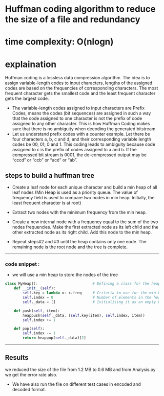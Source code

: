 # Huffman coding algorithm to reduce the size of a file and redundancy

# time complexity: O(nlogn)

# explaination

Huffman coding is a lossless data compression algorithm. The idea is to assign variable-length codes to input characters, lengths of the assigned codes are based on the frequencies of corresponding characters. The most frequent character gets the smallest code and the least frequent character gets the largest code.

- The variable-length codes assigned to input characters are Prefix Codes, means the codes (bit sequences) are assigned in such a way that the code assigned to one character is not the prefix of code assigned to any other character. This is how Huffman Coding makes sure that there is no ambiguity when decoding the generated bitstream.
- Let us understand prefix codes with a counter example. Let there be four characters a, b, c and d, and their corresponding variable length codes be 00, 01, 0 and 1. This coding leads to ambiguity because code assigned to c is the prefix of codes assigned to a and b. If the compressed bit stream is 0001, the de-compressed output may be “cccd” or “ccb” or “acd” or “ab”.

## steps to build a huffman tree

- Create a leaf node for each unique character and build a min heap of all leaf nodes (Min Heap is used as a priority queue. The value of frequency field is used to compare two nodes in min heap. Initially, the least frequent character is at root)

- Extract two nodes with the minimum frequency from the min heap.

- Create a new internal node with a frequency equal to the sum of the two nodes frequencies. Make the first extracted node as its left child and the other extracted node as its right child. Add this node to the min heap.

- Repeat steps#2 and #3 until the heap contains only one node. The remaining node is the root node and the tree is complete.

---

### code snippet :

- we will use a min heap to store the nodes of the tree

```python
class MyHeap():                         # Defining a class for the heap
    def __init__(self):
        self.key = lambda x: x.freq     # Criteria to use for the min heap
        self.index = 0                  # Number of elements in the heap
        self._data = []                 # Initialising it as an empty heap

    def push(self, item):
        heappush(self._data, (self.key(item), self.index, item))
        self.index += 1

    def pop(self):
        self.index -= 1
        return heappop(self._data)[2]

```

---

## Results

we reduced the size of the file from 1.2 MB to 0.6 MB and from Analysis.py we get the error rate also.

- We have also run the file on different test cases in encoded and decoded format.


